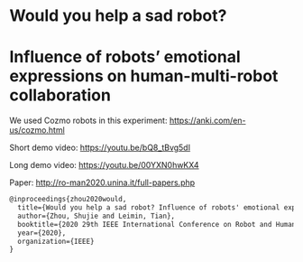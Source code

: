 # Would you help a sad robot? 

# Influence of robots’ emotional expressions on human-multi-robot collaboration

We used Cozmo robots in this experiment: https://anki.com/en-us/cozmo.html

Short demo video: https://youtu.be/bQ8_tBvg5dI

Long demo video: https://youtu.be/00YXN0hwKX4

Paper: http://ro-man2020.unina.it/full-papers.php

```latex
@inproceedings{zhou2020would,
  title={Would you help a sad robot? Influence of robots' emotional expressions on human-multi-robot collaboration},
  author={Zhou, Shujie and Leimin, Tian},
  booktitle={2020 29th IEEE International Conference on Robot and Human Interactive Communication (RO-MAN)},
  year={2020},
  organization={IEEE}
}
